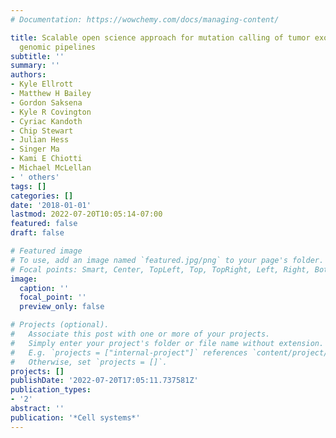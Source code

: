 ```yaml
---
# Documentation: https://wowchemy.com/docs/managing-content/

title: Scalable open science approach for mutation calling of tumor exomes using multiple
  genomic pipelines
subtitle: ''
summary: ''
authors:
- Kyle Ellrott
- Matthew H Bailey
- Gordon Saksena
- Kyle R Covington
- Cyriac Kandoth
- Chip Stewart
- Julian Hess
- Singer Ma
- Kami E Chiotti
- Michael McLellan
- ' others'
tags: []
categories: []
date: '2018-01-01'
lastmod: 2022-07-20T10:05:14-07:00
featured: false
draft: false

# Featured image
# To use, add an image named `featured.jpg/png` to your page's folder.
# Focal points: Smart, Center, TopLeft, Top, TopRight, Left, Right, BottomLeft, Bottom, BottomRight.
image:
  caption: ''
  focal_point: ''
  preview_only: false

# Projects (optional).
#   Associate this post with one or more of your projects.
#   Simply enter your project's folder or file name without extension.
#   E.g. `projects = ["internal-project"]` references `content/project/deep-learning/index.md`.
#   Otherwise, set `projects = []`.
projects: []
publishDate: '2022-07-20T17:05:11.737581Z'
publication_types:
- '2'
abstract: ''
publication: '*Cell systems*'
---
```

